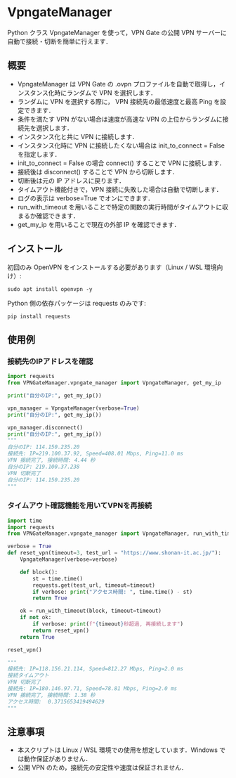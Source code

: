 # VpngateManager

Python クラス VpngateManager を使って，VPN Gate の公開 VPN サーバーに自動で接続・切断を簡単に行えます．

## 概要
- VpngateManager は VPN Gate の .ovpn プロファイルを自動で取得し，インスタンス化時にランダムで VPN を選択します．
- ランダムに VPN を選択する際に， VPN 接続先の最低速度と最高 Ping を設定できます．
- 条件を満たす VPN がない場合は速度が高速な VPN の上位からランダムに接続先を選択します．
- インスタンス化と共に VPN に接続します．
- インスタンス化時に VPN に接続したくない場合は init_to_connect = False を指定します．
- init_to_connect = False の場合 connect() することで VPN に接続します．
- 接続後は disconnect() することで VPN から切断します．
- 切断後は元の IP アドレスに戻ります．
- タイムアウト機能付きで，VPN 接続に失敗した場合は自動で切断します．
- ログの表示は verbose=True でオンにできます．
- run_with_timeout を用いることで特定の関数の実行時間がタイムアウトに収まるか確認できます．
- get_my_ip を用いることで現在の外部 IP を確認できます．


## インストール
初回のみ OpenVPN をインストールする必要があります（Linux / WSL 環境向け）:

```
sudo apt install openvpn -y
```

Python 側の依存パッケージは requests のみです:

```
pip install requests
```

## 使用例

### 接続先のIPアドレスを確認
```python
import requests
from VPNGateManager.vpngate_manager import VpngateManager, get_my_ip

print("自分のIP:", get_my_ip())

vpn_manager = VpngateManager(verbose=True)
print("自分のIP:", get_my_ip())

vpn_manager.disconnect()
print("自分のIP:", get_my_ip())
"""
自分のIP: 114.150.235.20
接続先: IP=219.100.37.92, Speed=408.01 Mbps, Ping=11.0 ms
VPN 接続完了, 接続時間: 4.44 秒
自分のIP: 219.100.37.238
VPN 切断完了
自分のIP: 114.150.235.20
"""
```

### タイムアウト確認機能を用いてVPNを再接続
```python
import time
import requests
from VPNGateManager.vpngate_manager import VpngateManager, run_with_timeout

verbose = True
def reset_vpn(timeout=3, test_url = "https://www.shonan-it.ac.jp/"):
    VpngateManager(verbose=verbose)

    def block():
        st = time.time()
        requests.get(test_url, timeout=timeout)
        if verbose: print("アクセス時間: ", time.time() - st)
        return True

    ok = run_with_timeout(block, timeout=timeout)
    if not ok:
        if verbose: print(f"{timeout}秒超過, 再接続します")
        return reset_vpn()
    return True

reset_vpn()

"""
接続先: IP=118.156.21.114, Speed=812.27 Mbps, Ping=2.0 ms
接続タイムアウト
VPN 切断完了
接続先: IP=180.146.97.71, Speed=78.81 Mbps, Ping=2.0 ms
VPN 接続完了, 接続時間: 1.38 秒
アクセス時間:  0.3715653419494629
"""
```
## 注意事項
- 本スクリプトは Linux / WSL 環境での使用を想定しています．Windows では動作保証がありません．
- 公開 VPN のため，接続先の安定性や速度は保証されません．
